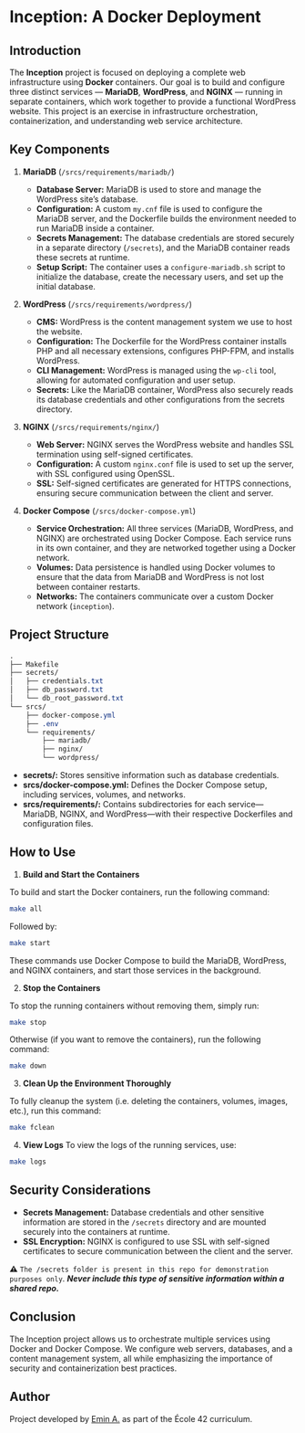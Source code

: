 # Inception: A Docker Deployment

## Introduction

The **Inception** project is focused on deploying a complete web infrastructure using **Docker** containers. Our goal is to build and configure three distinct services — **MariaDB**, **WordPress**, and **NGINX** — running in separate containers, which work together to provide a functional WordPress website. This project is an exercise in infrastructure orchestration, containerization, and understanding web service architecture.

## Key Components

1. **MariaDB** (`/srcs/requirements/mariadb/`)
	- **Database Server:** MariaDB is used to store and manage the WordPress site’s database.
	- **Configuration:** A custom `my.cnf` file is used to configure the MariaDB server, and the Dockerfile builds the environment needed to run MariaDB inside a container.
	- **Secrets Management:** The database credentials are stored securely in a separate directory (`/secrets`), and the MariaDB container reads these secrets at runtime.
	- **Setup Script:** The container uses a `configure-mariadb.sh` script to initialize the database, create the necessary users, and set up the initial database.

2. **WordPress** (`/srcs/requirements/wordpress/`)
	- **CMS:** WordPress is the content management system we use to host the website.
	- **Configuration:** The Dockerfile for the WordPress container installs PHP and all necessary extensions, configures PHP-FPM, and installs WordPress.
	- **CLI Management:** WordPress is managed using the `wp-cli` tool, allowing for automated configuration and user setup.
	- **Secrets:** Like the MariaDB container, WordPress also securely reads its database credentials and other configurations from the secrets directory.

3. **NGINX** (`/srcs/requirements/nginx/`)
	- **Web Server:** NGINX serves the WordPress website and handles SSL termination using self-signed certificates.
	- **Configuration:** A custom `nginx.conf` file is used to set up the server, with SSL configured using OpenSSL.
	- **SSL:** Self-signed certificates are generated for HTTPS connections, ensuring secure communication between the client and server.

4. **Docker Compose** (`/srcs/docker-compose.yml`)
	- **Service Orchestration:** All three services (MariaDB, WordPress, and NGINX) are orchestrated using Docker Compose. Each service runs in its own container, and they are networked together using a Docker network.
	- **Volumes:** Data persistence is handled using Docker volumes to ensure that the data from MariaDB and WordPress is not lost between container restarts.
	- **Networks:** The containers communicate over a custom Docker network (`inception`).

## Project Structure
```css
.
├── Makefile
├── secrets/
│   ├── credentials.txt
│   ├── db_password.txt
│   └── db_root_password.txt
└── srcs/
    ├── docker-compose.yml
    ├── .env
    └── requirements/
        ├── mariadb/
        ├── nginx/
        └── wordpress/
```

- **secrets/:** Stores sensitive information such as database credentials.
- **srcs/docker-compose.yml:** Defines the Docker Compose setup, including services, volumes, and networks.
- **srcs/requirements/:** Contains subdirectories for each service—MariaDB, NGINX, and WordPress—with their respective Dockerfiles and configuration files.

## How to Use

1. **Build and Start the Containers**

To build and start the Docker containers, run the following command:
```bash
make all
```

Followed by:

```bash
make start
```

These commands use Docker Compose to build the MariaDB, WordPress, and NGINX containers, and start those services in the background.

2. **Stop the Containers**

To stop the running containers without removing them, simply run:
```bash
make stop
```

Otherwise (if you want to remove the containers), run the following command:
```bash
make down
```

3. **Clean Up the Environment Thoroughly**

To fully cleanup the system (i.e. deleting the containers, volumes, images, etc.),
run this command:
```bash
make fclean
```

4. **View Logs**
To view the logs of the running services, use:
```bash
make logs
```

## Security Considerations
- **Secrets Management:** Database credentials and other sensitive information are stored in the `/secrets` directory and are mounted securely into the containers at runtime.
- **SSL Encryption:** NGINX is configured to use SSL with self-signed certificates to secure communication between the client and the server.

**⚠** `The /secrets folder is present in this repo for demonstration purposes only`. ***Never include this type of sensitive information within a shared repo.***

## Conclusion

The Inception project allows us to orchestrate multiple services using Docker and Docker Compose. We configure web servers, databases, and a content management system, all while emphasizing the importance of security and containerization best practices.

## Author

Project developed by [Emin A.](https://github.com/emayia) as part of the École 42 curriculum.